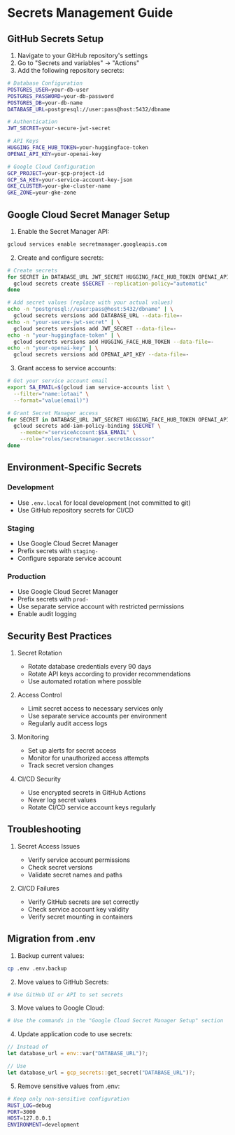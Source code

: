# Secrets Management Guide

## GitHub Secrets Setup

1. Navigate to your GitHub repository's settings
2. Go to "Secrets and variables" → "Actions"
3. Add the following repository secrets:

```bash
# Database Configuration
POSTGRES_USER=your-db-user
POSTGRES_PASSWORD=your-db-password
POSTGRES_DB=your-db-name
DATABASE_URL=postgresql://user:pass@host:5432/dbname

# Authentication
JWT_SECRET=your-secure-jwt-secret

# API Keys
HUGGING_FACE_HUB_TOKEN=your-huggingface-token
OPENAI_API_KEY=your-openai-key

# Google Cloud Configuration
GCP_PROJECT=your-gcp-project-id
GCP_SA_KEY=your-service-account-key-json
GKE_CLUSTER=your-gke-cluster-name
GKE_ZONE=your-gke-zone
```

## Google Cloud Secret Manager Setup

1. Enable the Secret Manager API:
```bash
gcloud services enable secretmanager.googleapis.com
```

2. Create and configure secrets:
```bash
# Create secrets
for SECRET in DATABASE_URL JWT_SECRET HUGGING_FACE_HUB_TOKEN OPENAI_API_KEY; do
  gcloud secrets create $SECRET --replication-policy="automatic"
done

# Add secret values (replace with your actual values)
echo -n "postgresql://user:pass@host:5432/dbname" | \
  gcloud secrets versions add DATABASE_URL --data-file=-
echo -n "your-secure-jwt-secret" | \
  gcloud secrets versions add JWT_SECRET --data-file=-
echo -n "your-huggingface-token" | \
  gcloud secrets versions add HUGGING_FACE_HUB_TOKEN --data-file=-
echo -n "your-openai-key" | \
  gcloud secrets versions add OPENAI_API_KEY --data-file=-
```

3. Grant access to service accounts:
```bash
# Get your service account email
export SA_EMAIL=$(gcloud iam service-accounts list \
  --filter="name:lotaai" \
  --format="value(email)")

# Grant Secret Manager access
for SECRET in DATABASE_URL JWT_SECRET HUGGING_FACE_HUB_TOKEN OPENAI_API_KEY; do
  gcloud secrets add-iam-policy-binding $SECRET \
    --member="serviceAccount:$SA_EMAIL" \
    --role="roles/secretmanager.secretAccessor"
done
```

## Environment-Specific Secrets

### Development
- Use `.env.local` for local development (not committed to git)
- Use GitHub repository secrets for CI/CD

### Staging
- Use Google Cloud Secret Manager
- Prefix secrets with `staging-`
- Configure separate service account

### Production
- Use Google Cloud Secret Manager
- Prefix secrets with `prod-`
- Use separate service account with restricted permissions
- Enable audit logging

## Security Best Practices

1. Secret Rotation
   - Rotate database credentials every 90 days
   - Rotate API keys according to provider recommendations
   - Use automated rotation where possible

2. Access Control
   - Limit secret access to necessary services only
   - Use separate service accounts per environment
   - Regularly audit access logs

3. Monitoring
   - Set up alerts for secret access
   - Monitor for unauthorized access attempts
   - Track secret version changes

4. CI/CD Security
   - Use encrypted secrets in GitHub Actions
   - Never log secret values
   - Rotate CI/CD service account keys regularly

## Troubleshooting

1. Secret Access Issues
   - Verify service account permissions
   - Check secret versions
   - Validate secret names and paths

2. CI/CD Failures
   - Verify GitHub secrets are set correctly
   - Check service account key validity
   - Verify secret mounting in containers

## Migration from .env

1. Backup current values:
```bash
cp .env .env.backup
```

2. Move values to GitHub Secrets:
```bash
# Use GitHub UI or API to set secrets
```

3. Move values to Google Cloud:
```bash
# Use the commands in the "Google Cloud Secret Manager Setup" section
```

4. Update application code to use secrets:
```rust
// Instead of
let database_url = env::var("DATABASE_URL")?;

// Use
let database_url = gcp_secrets::get_secret("DATABASE_URL")?;
```

5. Remove sensitive values from .env:
```bash
# Keep only non-sensitive configuration
RUST_LOG=debug
PORT=3000
HOST=127.0.0.1
ENVIRONMENT=development
```
